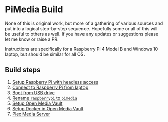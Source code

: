 # PiMedia Build

None of this is original work, but more of a gathering of various sources and put into a logical step-by-step sequence. Hopefully some or all of this will be useful to others as well. If you have any updates or suggestions please let me know or raise a PR.

Instructions are specifically for a Raspberry Pi 4 Model B and Windows 10 laptop, but should be similar for all OS.

## Build steps

1. [Setup Raspberry Pi with headless access](01_setup_headless_raspberry_pi.md)
2. [Connect to Raspberry Pi from laptop](02_connect_to_raspberry_pi_from_laptop.md)
3. [Boot from USB drive](03_boot_from_usb_drive.md)
4. [Rename `raspberrypi` to `pimedia`](04_rename_pi.md)
5. [Setup Open Media Vault](05_install_open_media_vault.md)
6. [Setup Docker in Open Media Vault](06_omv_with_docker.md)
7. [Plex Media Server](07_plex_media_server.md)


